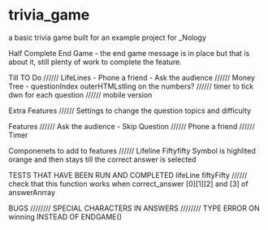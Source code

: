 # trivia_game

a basic trivia game built for an example project for \_Nology

Half Complete
End Game - the end game message is in place but that is about it, still plenty of work to complete the feature.

Till TO Do
////// LifeLines - Phone a friend - Ask the audience
////// Money Tree - questionIndex outerHTMLstling on the numbers?
////// timer to tick dwn for each question
////// mobile version

Extra Features
////// Settings to change the question topics and difficulty

Features
////// Ask the audience - Skip Question
////// Phone a friend
////// Timer

Componenets to add to features
////// Lifeline Fiftyfifty
Symbol is highlited orange and then stays till the correct answer is selected

TESTS THAT HAVE BEEN RUN AND COMPLETED
lifeLine fiftyFifty
////// check that this function works when correct_answer [0][1][2] and [3] of answerAnrray

BUGS
//////// SPECIAL CHARACTERS IN ANSWERS
//////// TYPE ERROR ON winning INSTEAD OF ENDGAME()
